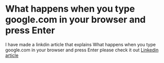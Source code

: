 
# What happens when you type google.com in your browser and press Enter

I have made a linkdin article that explains What happens when you type google.com in your browser and press Enter please check it out
[Linkedin article](https://www.linkedin.com/posts/mohammed-ahmed-gasim_alxabrse-dohardthings-networking-activity-7185367043271999488-YTOH?utm_source=share&utm_medium=member_desktop)
